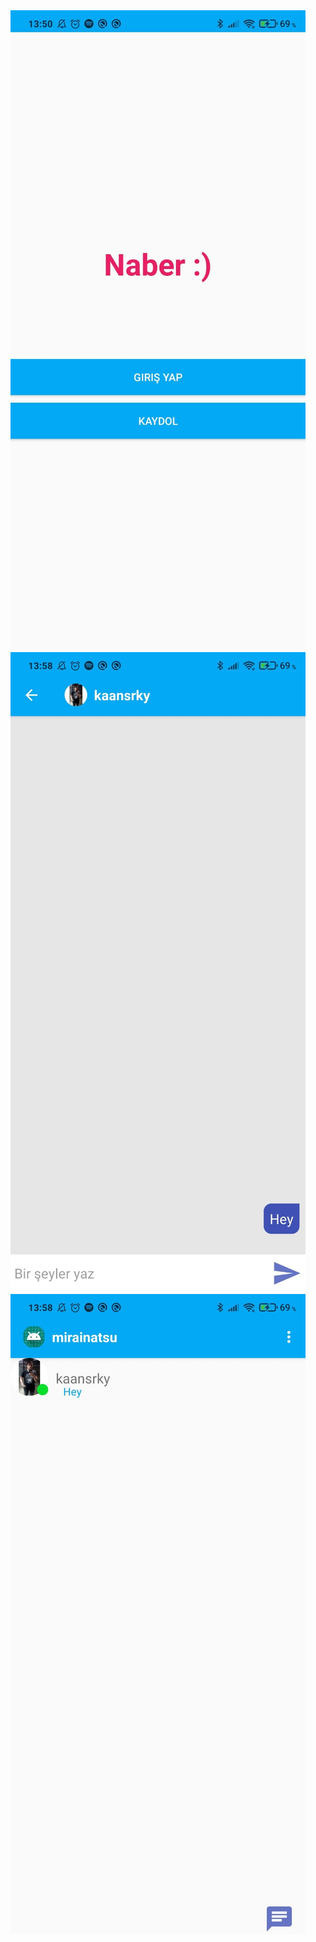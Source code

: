 
<div>
<img src="https://github.com/kkaansrky/naber/blob/master/screenshots/main.jpeg">
<img src="https://github.com/kkaansrky/naber/blob/master/screenshots/chat.jpeg">
<img src="https://github.com/kkaansrky/naber/blob/master/screenshots/chatlist.jpeg">
</div>